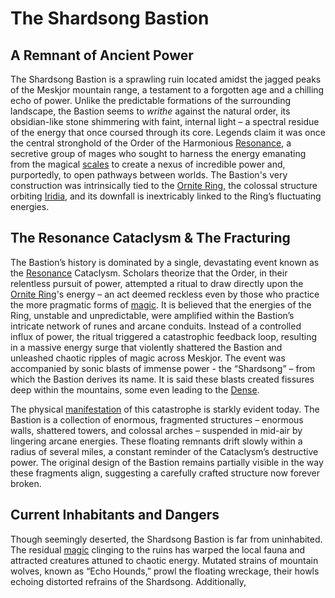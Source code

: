 # The Shardsong Bastion

## A Remnant of Ancient Power

The Shardsong Bastion is a sprawling ruin located amidst the jagged peaks of the Meskjor mountain range, a testament to a forgotten age and a chilling echo of power. Unlike the predictable formations of the surrounding landscape, the Bastion seems to *writhe* against the natural order, its obsidian-like stone shimmering with faint, internal light – a spectral residue of the energy that once coursed through its core. Legends claim it was once the central stronghold of the Order of the Harmonious [Resonance](/generated/resonance/resonance.md), a secretive group of mages who sought to harness the energy emanating from the magical [scales](/geography/landmark/scale.md) to create a nexus of incredible power and, purportedly, to open pathways between worlds. The Bastion's very construction was intrinsically tied to the [Ornite Ring](/geography/scale/ornite-ring.md), the colossal structure orbiting [Iridia](/geography/world/iridia.md), and its downfall is inextricably linked to the Ring’s fluctuating energies.

## The Resonance Cataclysm & The Fracturing

The Bastion’s history is dominated by a single, devastating event known as the [Resonance](/generated/resonance/resonance.md) Cataclysm.  Scholars theorize that the Order, in their relentless pursuit of power, attempted a ritual to draw directly upon the [Ornite Ring](/geography/scale/ornite-ring.md)'s energy – an act deemed reckless even by those who practice the more pragmatic forms of [magic](/structure/mechanic/magic.md).  It is believed that the energies of the Ring, unstable and unpredictable, were amplified within the Bastion’s intricate network of runes and arcane conduits.  Instead of a controlled influx of power, the ritual triggered a catastrophic feedback loop, resulting in a massive energy surge that violently shattered the Bastion and unleashed chaotic ripples of magic across Meskjor.  The event was accompanied by sonic blasts of immense power - the “Shardsong” – from which the Bastion derives its name. It is said these blasts created fissures deep within the mountains, some even leading to the [Dense](/geography/cosmology/plane-of-existance/the-dense).

The physical [manifestation](/structure/chronological/event/manifestation.md) of this catastrophe is starkly evident today. The Bastion is a collection of enormous, fragmented structures – enormous walls, shattered towers, and colossal arches – suspended in mid-air by lingering arcane energies. These floating remnants drift slowly within a radius of several miles, a constant reminder of the Cataclysm’s destructive power. The original design of the Bastion remains partially visible in the way these fragments align, suggesting a carefully crafted structure now forever broken.

## Current Inhabitants and Dangers

Though seemingly deserted, the Shardsong Bastion is far from uninhabited. The residual [magic](/structure/mechanic/magic.md) clinging to the ruins has warped the local fauna and attracted creatures attuned to chaotic energy. Mutated strains of mountain wolves, known as “Echo Hounds,” prowl the floating wreckage, their howls echoing distorted refrains of the Shardsong. Additionally,  
